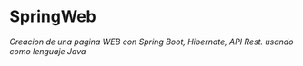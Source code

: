 # SpringWeb
*Creacion de una pagina WEB con Spring Boot, Hibernate, API Rest. usando como lenguaje Java*
